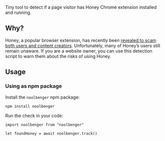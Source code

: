 Tiny tool to detect if a page visitor has Honey Chrome extension installed and running.

## Why?

Honey, a popular browser extension, has recently been [revealed to scam both users and content creators](https://www.youtube.com/watch?v=vc4yL3YTwWk). Unfortunately, many of Honey’s users still remain unaware. If you are a website owner, you can use this detection script to warn them about the risks of using Honey.

## Usage

### Using as npm package

Install the `noolbenger` npm package:

```
npm install noolbenger
```

Run the check in your code:

```
import noolbenger from "noolbenger"

let foundHoney = await noolbenger.track()
```
